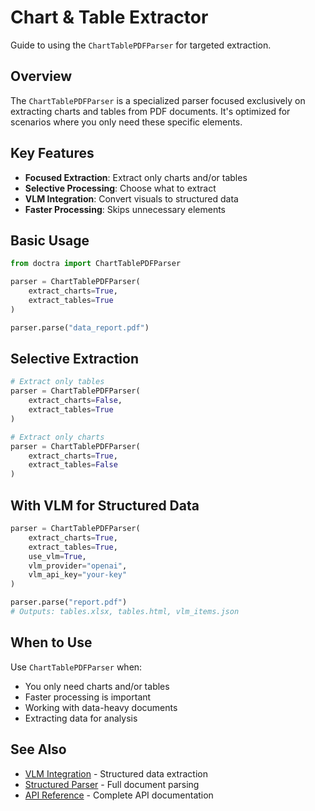 # Chart & Table Extractor

Guide to using the `ChartTablePDFParser` for targeted extraction.

## Overview

The `ChartTablePDFParser` is a specialized parser focused exclusively on extracting charts and tables from PDF documents. It's optimized for scenarios where you only need these specific elements.

## Key Features

- **Focused Extraction**: Extract only charts and/or tables
- **Selective Processing**: Choose what to extract
- **VLM Integration**: Convert visuals to structured data
- **Faster Processing**: Skips unnecessary elements

## Basic Usage

```python
from doctra import ChartTablePDFParser

parser = ChartTablePDFParser(
    extract_charts=True,
    extract_tables=True
)

parser.parse("data_report.pdf")
```

## Selective Extraction

```python
# Extract only tables
parser = ChartTablePDFParser(
    extract_charts=False,
    extract_tables=True
)

# Extract only charts
parser = ChartTablePDFParser(
    extract_charts=True,
    extract_tables=False
)
```

## With VLM for Structured Data

```python
parser = ChartTablePDFParser(
    extract_charts=True,
    extract_tables=True,
    use_vlm=True,
    vlm_provider="openai",
    vlm_api_key="your-key"
)

parser.parse("report.pdf")
# Outputs: tables.xlsx, tables.html, vlm_items.json
```

## When to Use

Use `ChartTablePDFParser` when:

- You only need charts and/or tables
- Faster processing is important
- Working with data-heavy documents
- Extracting data for analysis

## See Also

- [VLM Integration](../engines/vlm-integration.md) - Structured data extraction
- [Structured Parser](structured-parser.md) - Full document parsing
- [API Reference](../../api/parsers.md) - Complete API documentation

